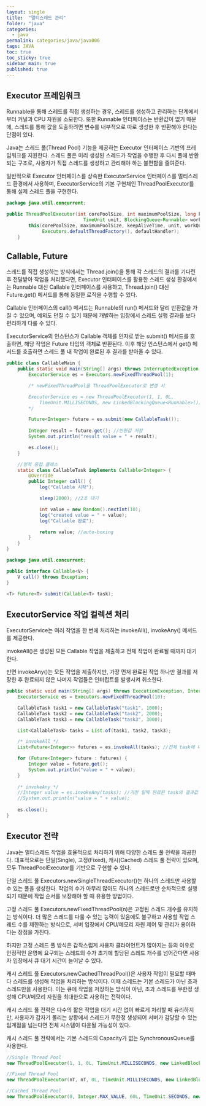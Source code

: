 ```yaml
---
layout: single
title:  "멀티스레드 관리"
folder: "java"
categories:
  - java
permalink: categories/java/java006
tags: JAVA
toc: true
toc_sticky: true
sidebar_main: true
published: true
---
```


## Executor 프레임워크
Runnable을 통해 스레드를 직접 생성하는 경우, 스레드를 생성하고 관리하는 단계에서부터 커널과 CPU 자원을 소모한다. 또한 Runnable 인터페이스는 반환값이 없기 때문에, 스레드를 통해 값을 도출하려면 변수를 내부적으로 따로 생성한 후 반환해야 한다는 단점이 있다.

Java는 스레드 풀(Thread Pool) 기능을 제공하는 Executor 인터페이스 기반의 프레임워크를 지원한다. 스레드 풀은 미리 생성된 스레드가 작업을 수행한 후 다시 풀에 반환되는 구조로, 사용자가 직접 스레드를 생성하고 관리해야 하는 불편함을 줄여준다.

일반적으로 Executor 인터페이스를 상속한 ExecutorService 인터페이스를 멀티스레드 환경에서 사용하며, ExecutorService의 기본 구현체인 ThreadPoolExecutor를 통해 실제 스레드 풀을 구현한다.

```java
package java.util.concurrent;

public ThreadPoolExecutor(int corePoolSize, int maximumPoolSize, long keepAliveTime,
                            TimeUnit unit, BlockingQueue<Runnable> workQueue) {
        this(corePoolSize, maximumPoolSize, keepAliveTime, unit, workQueue,
             Executors.defaultThreadFactory(), defaultHandler);
    }
```

## Callable, Future
스레드를 직접 생성하는 방식에서는 Thread.join()을 통해 각 스레드의 결과를 기다린 후 전달받아 작업을 처리했다면, Executor 인터페이스를 활용한 스레드 생성 환경에서는 Runnable 대신 Callable 인터페이스를 사용하고, Thread.join() 대신 Future.get() 메서드를 통해 동일한 로직을 수행할 수 있다.

Callable 인터페이스의 call() 메서드는 Runnable의 run() 메서드와 달리 반환값을 가질 수 있으며, 예외도 던질 수 있기 때문에 개발하는 입장에서 스레드 실행 결과를 보다 편리하게 다룰 수 있다.

ExecutorService의 인스턴스가 Callable 객체를 인자로 받는 submit() 메서드를 호출하면, 해당 작업은 Future 타입의 객체로 반환된다. 이후 해당 인스턴스에서 get() 메서드를 호출하면 스레드 풀 내 작업이 완료된 후 결과를 받아올 수 있다.

```java
public class CallableMain {
    public static void main(String[] args) throws InterruptedException, ExecutionException {
        ExecutorService es = Executors.newFixedThreadPool(1);

        /* newFixedThreadPool을 ThreadPoolExecutor로 변경 시

        ExecutorService es = new ThreadPoolExecutor(1, 1, 0L, 
            TimeUnit.MILLISECONDS, new LinkedBlockingQueue<Runnable>());
        */

        Future<Integer> future = es.submit(new CallableTask());
        
        Integer result = future.get(); //반환값 저장
        System.out.println("result value = " + result);

        es.close();
    }

    //정적 중첩 클래스
    static class CallableTask implements Callable<Integer> {
        @Override
        public Integer call() {
            log("Callable 시작");

            sleep(2000); //2초 대기

            int value = new Random().nextInt(10);
            log("created value = " + value);
            log("Callable 완료");

            return value; //auto-boxing
        }
    }
}
```
```java
package java.util.concurrent;

public interface Callable<V> {
    V call() throws Exception;
}

<T> Future<T> submit(Callable<T> task);
```

## ExecutorService 작업 컬렉션 처리
ExecutorService는 여러 작업을 한 번에 처리하는 invokeAll(), invokeAny() 메서드를 제공한다.

invokeAll()은 생성된 모든 Callable 작업을 제출하고 전체 작업이 완료될 때까지 대기한다.

반면 invokeAny()는 모든 작업을 제출하지만, 가장 먼저 완료된 작업 하나만 결과를 저장한 후 완료되지 않은 나머지 작업들은 인터럽트를 발생시켜 취소한다.

```java
public static void main(String[] args) throws ExecutionException, InterruptedException {
    ExecutorService es = Executors.newFixedThreadPool(10);

    CallableTask task1 = new CallableTask("task1", 1000);
    CallableTask task2 = new CallableTask("task2", 2000);
    CallableTask task3 = new CallableTask("task3", 3000);

    List<CallableTask> tasks = List.of(task1, task2, task3);

    /* invokeAll */
    List<Future<Integer>> futures = es.invokeAll(tasks); //전체 task에 대한 결과값 전부 저장

    for (Future<Integer> future : futures) {
        Integer value = future.get();
        System.out.println("value = " + value);
    }
    
    /* invokeAny */
    //Integer value = es.invokeAny(tasks); //가장 일찍 완료된 task의 결과값 하나만 저장
    //System.out.println("value = " + value);
   
    es.close();
}
```

## Executor 전략
Java는 멀티스레드 작업을 효율적으로 처리하기 위해 다양한 스레드 풀 전략을 제공한다. 대표적으로는 단일(Single), 고정(Fixed), 캐시(Cached) 스레드 풀 전략이 있으며, 모두 ThreadPoolExecutor를 기반으로 구현할 수 있다.

단일 스레드 풀 Executors.newSingleThreadExecutor()는 하나의 스레드만 사용할 수 있는 풀을 생성한다. 작업의 수가 아무리 많아도 하나의 스레드로만 순차적으로 실행되기 때문에 작업 순서를 보장해야 할 때 유용한 방법이다.

고정 스레드 풀 Executors.newFixedThreadPool(n)은 고정된 스레드 개수를 유지하는 방식이다. 더 많은 스레드를 다룰 수 있는 능력이 있음에도 불구하고 사용할 작업 스레드 수를 제한하는 방식으로, 서버 입장에서 CPU/메모리 자원 제어 및 관리가 용이하다는 장점을 가진다.

하지만 고정 스레드 풀 방식은 갑작스럽게 사용자 클라이언트가 많아지는 등의 이유로 안정적인 운영에 요구되는 스레드의 수가 초기에 할당된 스레드 개수를 넘어간다면 사용자 입장에서 큐 대기 시간이 늘어날 수 있다.

캐시 스레드 풀 Executors.newCachedThreadPool()은 사용자 작업이 필요할 때마다 스레드를 생성해 작업을 처리하는 방식이다. 이때 스레드는 기본 스레드가 아닌 초과 스레드만을 사용한다. 이는 큐에 작업을 저장하는 방식이 아닌, 초과 스레드를 무한정 생성해 CPU/메모리 자원을 최대한으로 사용하는 전략이다.

캐시 스레드 풀 전략은 다수의 짧은 작업을 대기 시간 없이 빠르게 처리할 때 유리하지만, 사용자가 갑자기 몰리는 상황에서 스레드가 무한정 생성되어 서버가 감당할 수 있는 임계점을 넘는다면 전체 시스템이 다운될 가능성이 있다.

캐시 스레드 풀 전략에서는 기본 스레드의 Capacity가 없는 SynchronousQueue를 사용한다.

```java
//Single Thread Pool
new ThreadPoolExecutor(1, 1, 0L, TimeUnit.MILLISECONDS, new LinkedBlockingQueue<Runnable>());

//Fixed Thread Pool
new ThreadPoolExecutor(nT, nT, 0L, TimeUnit.MILLISECONDS, new LinkedBlockingQueue<Runnable>());

//Cached Thread Pool
new ThreadPoolExecutor(0, Integer.MAX_VALUE, 60L, TimeUnit.SECONDS, new SynchronousQueue<Runnable>());
```